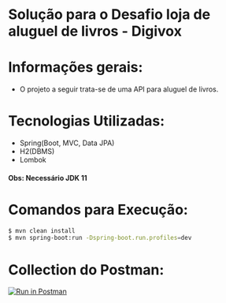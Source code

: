 # Solução para o Desafio loja de aluguel de livros - Digivox



# Informações gerais:

  - O projeto a seguir trata-se de uma API para aluguel de livros.
 
# Tecnologias Utilizadas:

 - Spring(Boot, MVC, Data JPA)
 - H2(DBMS)
 - Lombok
 


#### Obs: Necessário **JDK 11**



# Comandos para Execução:
```sh
$ mvn clean install
$ mvn spring-boot:run -Dspring-boot.run.profiles=dev
```

# Collection do Postman:
[![Run in Postman](https://run.pstmn.io/button.svg)](https://app.getpostman.com/run-collection/421e09c1fe35a437d75a)
